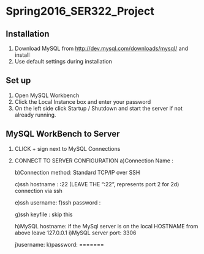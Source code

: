 # Spring2016_SER322_Project

## Installation
1. Download MySQL from http://dev.mysql.com/downloads/mysql/ and install
2. Use default settings during installation

## Set up 
1. Open MySQL Workbench
2. Click the Local Instance box and enter your password
3. On the left side click Startup / Shutdown and start the server if not already running.

## MySQL WorkBench to Server
1) 	CLICK + sign next to MySQL Connections
2)	CONNECT TO SERVER CONFIGURATION
	a)Connection Name : <name me whatever you want>

	b)Connection method: Standard TCP/IP over SSH

	c)ssh hostname : <enter IP address>:22      (LEAVE THE “:22”, represents port 2 for 2d)	connection via ssh

	e)ssh username: <your user name on the server>
	f)ssh password : <user names password>

	g)ssh keyfile : skip this

	h)MySQL hostname: if the MySql server is on the local HOSTNAME from above  leave 127.0.0.1
	i)MySQL server port: 3306

	j)username: <mysql username>
	k)password: <mysql username password>
=======


